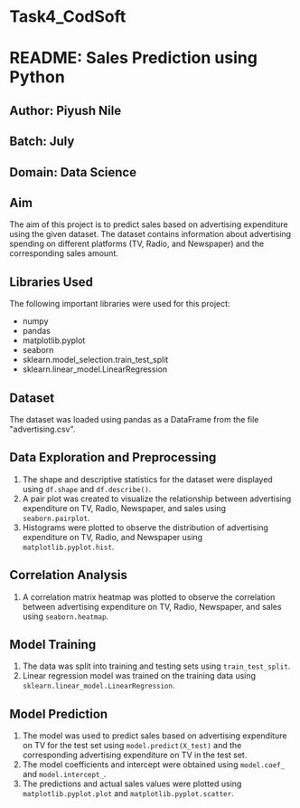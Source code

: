 # Task4_CodSoft
# README: Sales Prediction using Python

## Author: Piyush Nile

## Batch: July

## Domain: Data Science

## Aim

The aim of this project is to predict sales based on advertising expenditure using the given dataset. The dataset contains information about advertising spending on different platforms (TV, Radio, and Newspaper) and the corresponding sales amount.

## Libraries Used

The following important libraries were used for this project:

- numpy
- pandas
- matplotlib.pyplot
- seaborn
- sklearn.model_selection.train_test_split
- sklearn.linear_model.LinearRegression

## Dataset

The dataset was loaded using pandas as a DataFrame from the file "advertising.csv".

## Data Exploration and Preprocessing

1. The shape and descriptive statistics for the dataset were displayed using `df.shape` and `df.describe()`.
2. A pair plot was created to visualize the relationship between advertising expenditure on TV, Radio, Newspaper, and sales using `seaborn.pairplot`.
3. Histograms were plotted to observe the distribution of advertising expenditure on TV, Radio, and Newspaper using `matplotlib.pyplot.hist`.

## Correlation Analysis

1. A correlation matrix heatmap was plotted to observe the correlation between advertising expenditure on TV, Radio, Newspaper, and sales using `seaborn.heatmap`.

## Model Training

1. The data was split into training and testing sets using `train_test_split`.
2. Linear regression model was trained on the training data using `sklearn.linear_model.LinearRegression`.

## Model Prediction

1. The model was used to predict sales based on advertising expenditure on TV for the test set using `model.predict(X_test)` and the corresponding advertising expenditure on TV in the test set.
2. The model coefficients and intercept were obtained using `model.coef_` and `model.intercept_`.
3. The predictions and actual sales values were plotted using `matplotlib.pyplot.plot` and `matplotlib.pyplot.scatter`.
